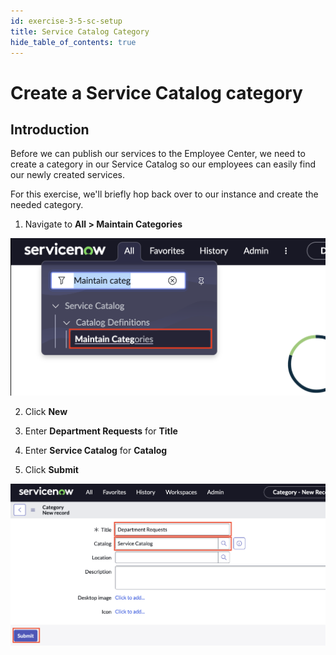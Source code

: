 ```yaml
---
id: exercise-3-5-sc-setup
title: Service Catalog Category
hide_table_of_contents: true
---
```


# Create a Service Catalog category

## Introduction

Before we can publish our services to the Employee Center, we need to create a category in our Service Catalog so our employees can easily find our newly created services.

For this exercise, we'll briefly hop back over to our instance and create the needed category.

1. Navigate to **All > Maintain Categories**

![](images/2023-03-27-09-39-02.png)
    
2. Click **New**


3. Enter **Department Requests** for **Title**


4. Enter **Service Catalog** for **Catalog**


5. Click **Submit**

![](images/2023-03-27-09-43-32.png)